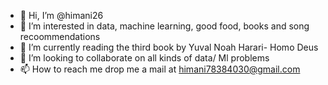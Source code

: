 - 👋 Hi, I’m @himani26
- 👀 I’m interested in data, machine learning, good food, books and song recoommendations
- 🌱 I’m currently reading the third book by Yuval Noah Harari- Homo Deus
- 💞️ I’m looking to collaborate on all kinds of data/ Ml problems
- 📫 How to reach me drop me a mail at himani78384030@gmail.com

<!---
himani26/himani26 is a ✨ special ✨ repository because its `README.md` (this file) appears on your GitHub profile.
You can click the Preview link to take a look at your changes.
--->
